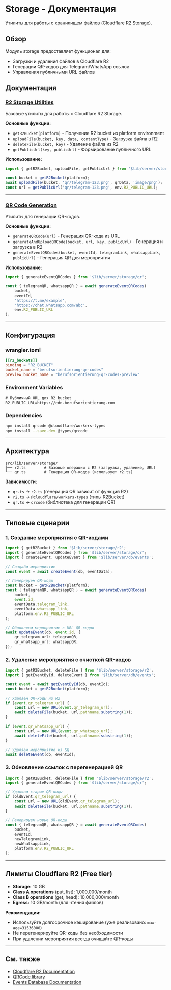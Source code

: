 # Storage - Документация

Утилиты для работы с хранилищем файлов (Cloudflare R2 Storage).

## Обзор

Модуль storage предоставляет функционал для:

- Загрузки и удаления файлов в Cloudflare R2
- Генерации QR-кодов для Telegram/WhatsApp ссылок
- Управления публичными URL файлов

## Документация

### [R2 Storage Utilities](./R2.md)

Базовые утилиты для работы с Cloudflare R2 Storage.

**Основные функции:**

- `getR2Bucket(platform)` - Получение R2 bucket из platform environment
- `uploadFile(bucket, key, data, contentType)` - Загрузка файла в R2
- `deleteFile(bucket, key)` - Удаление файла из R2
- `getPublicUrl(key, publicUrl)` - Формирование публичного URL

**Использование:**

```typescript
import { getR2Bucket, uploadFile, getPublicUrl } from '$lib/server/storage/r2';

const bucket = getR2Bucket(platform);
await uploadFile(bucket, 'qr/telegram-123.png', qrData, 'image/png');
const url = getPublicUrl('qr/telegram-123.png', env.R2_PUBLIC_URL);
```

---

### [QR Code Generation](./QR.md)

Утилиты для генерации QR-кодов.

**Основные функции:**

- `generateQRCode(url)` - Генерация QR-кода из URL
- `generateAndUploadQRCode(bucket, url, key, publicUrl)` - Генерация и загрузка в R2
- `generateEventQRCodes(bucket, eventId, telegramLink, whatsappLink, publicUrl)` - Генерация QR для мероприятия

**Использование:**

```typescript
import { generateEventQRCodes } from '$lib/server/storage/qr';

const { telegramQR, whatsappQR } = await generateEventQRCodes(
	bucket,
	eventId,
	'https://t.me/example',
	'https://chat.whatsapp.com/abc',
	env.R2_PUBLIC_URL
);
```

---

## Конфигурация

### wrangler.toml

```toml
[[r2_buckets]]
binding = "R2_BUCKET"
bucket_name = "berufsorientierung-qr-codes"
preview_bucket_name = "berufsorientierung-qr-codes-preview"
```

### Environment Variables

```env
# Публичный URL для R2 bucket
R2_PUBLIC_URL=https://cdn.berufsorientierung.com
```

### Dependencies

```bash
npm install qrcode @cloudflare/workers-types
npm install --save-dev @types/qrcode
```

---

## Архитектура

```
src/lib/server/storage/
├── r2.ts        # Базовые операции с R2 (загрузка, удаление, URL)
└── qr.ts        # Генерация QR-кодов (использует r2.ts)
```

**Зависимости:**

- `qr.ts` → `r2.ts` (генерация QR зависит от функций R2)
- `r2.ts` → `@cloudflare/workers-types` (типы R2Bucket)
- `qr.ts` → `qrcode` (библиотека для генерации QR)

---

## Типовые сценарии

### 1. Создание мероприятия с QR-кодами

```typescript
import { getR2Bucket } from '$lib/server/storage/r2';
import { generateEventQRCodes } from '$lib/server/storage/qr';
import { createEvent, updateEvent } from '$lib/server/db/events';

// Создаём мероприятие
const event = await createEvent(db, eventData);

// Генерируем QR-коды
const bucket = getR2Bucket(platform);
const { telegramQR, whatsappQR } = await generateEventQRCodes(
	bucket,
	event.id,
	eventData.telegram_link,
	eventData.whatsapp_link,
	platform.env.R2_PUBLIC_URL
);

// Обновляем мероприятие с URL QR-кодов
await updateEvent(db, event.id, {
	qr_telegram_url: telegramQR,
	qr_whatsapp_url: whatsappQR,
});
```

### 2. Удаление мероприятия с очисткой QR-кодов

```typescript
import { getR2Bucket, deleteFile } from '$lib/server/storage/r2';
import { getEventById, deleteEvent } from '$lib/server/db/events';

const event = await getEventById(db, eventId);
const bucket = getR2Bucket(platform);

// Удаляем QR-коды из R2
if (event.qr_telegram_url) {
	const url = new URL(event.qr_telegram_url);
	await deleteFile(bucket, url.pathname.substring(1));
}

if (event.qr_whatsapp_url) {
	const url = new URL(event.qr_whatsapp_url);
	await deleteFile(bucket, url.pathname.substring(1));
}

// Удаляем мероприятие из БД
await deleteEvent(db, eventId);
```

### 3. Обновление ссылок с перегенерацией QR

```typescript
import { getR2Bucket, deleteFile } from '$lib/server/storage/r2';
import { generateEventQRCodes } from '$lib/server/storage/qr';

// Удаляем старые QR-коды
if (oldEvent.qr_telegram_url) {
	const url = new URL(oldEvent.qr_telegram_url);
	await deleteFile(bucket, url.pathname.substring(1));
}

// Генерируем новые QR-коды
const { telegramQR, whatsappQR } = await generateEventQRCodes(
	bucket,
	eventId,
	newTelegramLink,
	newWhatsappLink,
	platform.env.R2_PUBLIC_URL
);
```

---

## Лимиты Cloudflare R2 (Free tier)

- **Storage:** 10 GB
- **Class A operations** (put, list): 1,000,000/month
- **Class B operations** (get, head): 10,000,000/month
- **Egress:** 10 GB/month (для чтения файлов)

**Рекомендации:**

- Используйте долгосрочное кэширование (уже реализовано: `max-age=31536000`)
- Не перегенерируйте QR-коды без необходимости
- При удалении мероприятия всегда очищайте QR-коды

---

## См. также

- [Cloudflare R2 Documentation](https://developers.cloudflare.com/r2/)
- [QRCode library](https://github.com/soldair/node-qrcode)
- [Events Database Documentation](../../database/events/README.md)
